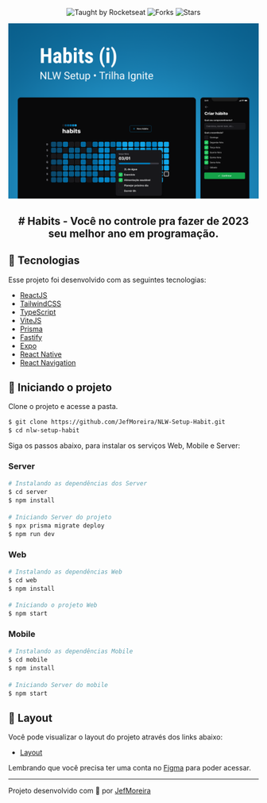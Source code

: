 <p align="center">
  <img src="https://img.shields.io/static/v1?label=Taught%20by&message=Rocketseat&color=white&labelColor=0ea5e9" alt="Taught by Rocketseat">
  <img src="https://img.shields.io/github/forks/JefMoreira/NLW-Setup-Habit?label=forks&message=MIT&color=white&labelColor=38BDF8" alt="Forks">
  <img src="https://img.shields.io/github/stars/JefMoreira/NLW-Setup-Habit?label=stars&message=MIT&color=white&labelColor=38BDF8" alt="Stars">
</p>

![](./.github/Cover.png)

<h2 align="center"># Habits - Você no controle pra fazer de 2023 seu melhor ano em programação.</h2>

## 🚀 Tecnologias

Esse projeto foi desenvolvido com as seguintes tecnologias:

- [ReactJS](https://reactjs.org/)
- [TailwindCSS](https://tailwindcss.com/)
- [TypeScript](https://www.typescriptlang.org/)
- [ViteJS](https://vitejs.dev/)
- [Prisma](https://www.prisma.io/)
- [Fastify](https://www.fastify.io/)
- [Expo](https://expo.io/)
- [React Native](https://reactnative.dev/)
- [React Navigation](https://reactnavigation.org/)


## 🚀 Iniciando o projeto

Clone o projeto e acesse a pasta.

```bash
$ git clone https://github.com/JefMoreira/NLW-Setup-Habit.git
$ cd nlw-setup-habit
```

Siga os passos abaixo, para instalar os serviços Web, Mobile e Server:

### Server

```bash
# Instalando as dependências dos Server
$ cd server
$ npm install

# Iniciando Server do projeto 
$ npx prisma migrate deploy
$ npm run dev
```

### Web

```bash
# Instalando as dependências Web
$ cd web
$ npm install

# Iniciando o projeto Web
$ npm start
```
### Mobile

```bash
# Instalando as dependências Mobile
$ cd mobile
$ npm install

# Iniciando Server do mobile
$ npm start
```

## 🔖 Layout

Você pode visualizar o layout do projeto através dos links abaixo:

- [Layout](<https://www.figma.com/file/pJpaMSKVfCmPUMZJOVwquQ/Habits-(i)-(Community)?node-id=6%3A344&t=1UcC6dIPVGBxdhpz-1>)

Lembrando que você precisa ter uma conta no [Figma](http://figma.com/) para poder acessar.

---

Projeto desenvolvido com 💜 por [JefMoreira](https://github.com/JefMoreira)

